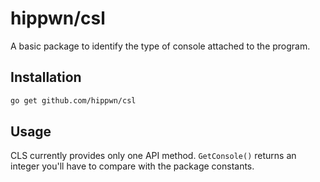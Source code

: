# hippwn/csl

A basic package to identify the type of console attached to the program.

## Installation

```bash
go get github.com/hippwn/csl
```

## Usage

CLS currently provides only one API method. `GetConsole()` returns an integer you'll have to compare with the package constants.

```go

```
